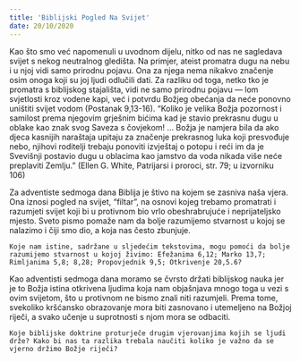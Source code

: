 ```yaml
---
title: 'Biblijski Pogled Na Svijet'
date: 20/10/2020
---
```


Kao što smo već napomenuli u uvodnom dijelu, nitko od nas ne sagledava svijet s nekog neutralnog gledišta. Na primjer, ateist promatra dugu na nebu i u njoj vidi samo prirodnu pojavu. Ona za njega nema nikakvo značenje osim onoga koji su joj ljudi odlučili dati. Za razliku od toga, netko tko je promatra s biblijskog stajališta, vidi ne samo prirodnu pojavu — lom svjetlosti kroz vodene kapi, već i potvrdu Božjeg obećanja da neće ponovno uništiti svijet vodom (Postanak 9,13-16). “Koliko je velika Božja pozornost i samilost prema njegovim grješnim bićima kad je stavio prekrasnu dugu u oblake kao znak svog Saveza s čovjekom! … Božja je namjera bila da ako djeca kasnijih naraštaja upitaju za značenje prekrasnog luka koji presvođuje nebo, njihovi roditelji trebaju ponoviti izvještaj o potopu i reći im da je Svevišnji postavio dugu u oblacima kao jamstvo da voda nikada više neće preplaviti Zemlju.” (Ellen G. White, Patrijarsi i proroci, str. 79; u izvorniku 106)

Za adventiste sedmoga dana Biblija je štivo na kojem se zasniva naša vjera. Ona iznosi pogled na svijet, “filtar”, na osnovi kojeg trebamo promatrati i razumjeti svijet koji bi u protivnom bio vrlo obeshrabrujuće i neprijateljsko mjesto. Sveto pismo pomaže nam da bolje razumijemo stvarnost u kojoj se nalazimo i čiji smo dio, a koja nas često zbunjuje.

`Koje nam istine, sadržane u sljedećim tekstovima, mogu pomoći da bolje razumijemo stvarnost u kojoj živimo: Efežanima 6,12; Marko 13,7; Rimljanima 5,8; 8,28; Propovjednik 9,5; Otkrivenje 20,5.6?`

Kao adventisti sedmoga dana moramo se čvrsto držati biblijskog nauka jer je to Božja istina otkrivena ljudima koja nam objašnjava mnogo toga u vezi s ovim svijetom, što u protivnom ne bismo znali niti razumjeli. Prema tome, svekoliko kršćansko obrazovanje mora biti zasnovano i utemeljeno na Božjoj riječi, a svako učenje u suprotnosti s njom mora se odbaciti.

`Koje biblijske doktrine proturječe drugim vjerovanjima kojih se ljudi drže? Kako bi nas ta razlika trebala naučiti koliko je važno da se vjerno držimo Božje riječi?`